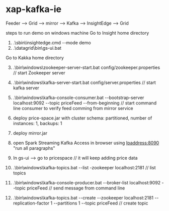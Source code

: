 # xap-kafka-ie
Feeder --> Grid --> mirror --> Kafka --> InsightEdge --> Grid

steps to run demo on windows machine
Go to Insight home directory
1.  .\sbin\insightedge.cmd --mode demo
2.  .\datagrid\bin\gs-ui.bat

Go to Kakka home directory

3.  .\bin\windows\zookeeper-server-start.bat config/zookeeper.properties // start Zookeeper server
4.  .\bin\windows\kafka-server-start.bat config/server.properties // start kafka server
5.  .\bin\windows\kafka-console-consumer.bat --bootstrap-server localhost:9092 --topic priceFeed --from-beginning // start command line consumer to verify feed comming from mirror service
6.  deploy price-space.jar with cluster schema: partitioned, number of instances: 1, backups: 1
7.  deploy mirror.jar
8.  open Spark Streaming Kafka Access in browser using <Ipaddress:8090> "run all paragraphs"
9.  In gs-ui --> go to pricespace // it will keep adding price data

10.  .\bin\windows\kafka-topics.bat --list -zookeeper localhost:2181 // list topics
11.  .\bin\windows\kafka-console-producer.bat --broker-list localhost:9092 --topic priceFeed // send message from command line
12.  .\bin\windows\kafka-topics.bat --create --zookeeper localhost:2181 --replication-factor 1 --partitions 1 --topic priceFeed // create topic